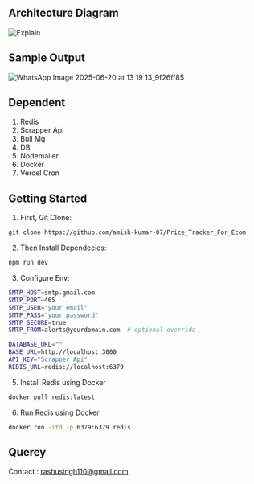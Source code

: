 ## Architecture Diagram


![Explain](https://github.com/user-attachments/assets/837d42ae-6898-485f-9141-c7011e570ba0)

## Sample Output
![WhatsApp Image 2025-06-20 at 13 19 13_9f26ff85](https://github.com/user-attachments/assets/a17ff089-28d8-41c5-9511-abe2e0666858)

## Dependent
1. Redis
2. Scrapper Api
3. Bull Mq
4. DB
5. Nodemailer
6. Docker
7. Vercel Cron

## Getting Started

1. First, Git Clone:

```bash
git clone https://github.com/amish-kumar-07/Price_Tracker_For_Ecom
```
2. Then Install Dependecies:

```bash
npm run dev
```
3. Configure Env:
```bash
SMTP_HOST=smtp.gmail.com
SMTP_PORT=465
SMTP_USER="your email"
SMTP_PASS="your password"
SMTP_SECURE=true
SMTP_FROM=alerts@yourdomain.com  # optional override

DATABASE_URL=""
BASE_URL=http://localhost:3000
API_KEY="Scrapper Api"
REDIS_URL=redis://localhost:6379
```
5. Install Redis using Docker
```bash
docker pull redis:latest
```
6. Run Redis using Docker 

```bash
docker run -itd -p 6379:6379 redis
```

## Querey
Contact : rashusingh110@gmail.com
